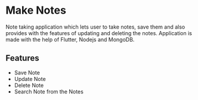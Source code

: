 
# Make Notes

Note taking application which lets user to take notes, save them and also provides with the features of updating and deleting the notes. Application is made with the help of Flutter, Nodejs and MongoDB.

## Features

- Save Note
- Update Note
- Delete Note
- Search Note from the Notes
